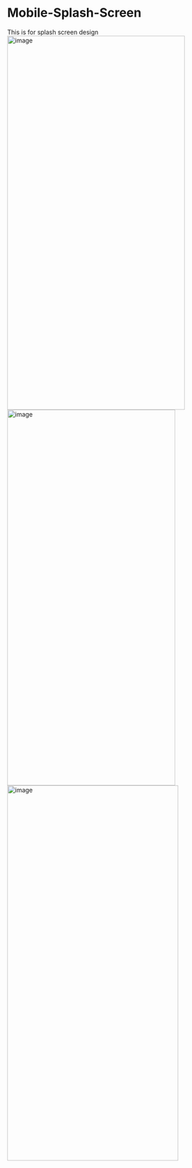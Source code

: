 # Mobile-Splash-Screen
This is for splash screen design 
<img width="408" height="859" alt="image" src="https://github.com/user-attachments/assets/40b0c4f0-fae7-49e8-afe6-b87833310985" /><img width="386" height="863" alt="image" src="https://github.com/user-attachments/assets/46a3e307-5825-4e82-b34a-fc6797b304c4" /> <img width="393" height="862" alt="image" src="https://github.com/user-attachments/assets/db95c5af-2274-4b99-bba5-1edde560e5c7" />


